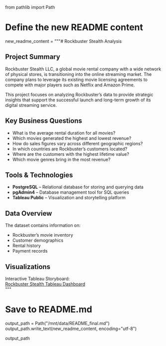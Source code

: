 from pathlib import Path

# Define the new README content
new_readme_content = """# Rockbuster Stealth Analysis  

## Project Summary  
Rockbuster Stealth LLC, a global movie rental company with a wide network of physical stores, is transitioning into the online streaming market. The company plans to leverage its existing movie licensing agreements to compete with major players such as Netflix and Amazon Prime.  

This project focuses on analyzing Rockbuster’s data to provide strategic insights that support the successful launch and long-term growth of its digital streaming service.  

## Key Business Questions  
- What is the average rental duration for all movies?  
- Which movies generated the highest and lowest revenue?  
- How do sales figures vary across different geographic regions?  
- In which countries are Rockbuster’s customers located?  
- Where are the customers with the highest lifetime value?  
- Which movie genres bring in the most revenue?  

## Tools & Technologies  
- **PostgreSQL** – Relational database for storing and querying data  
- **pgAdmin4** – Database management tool for SQL queries  
- **Tableau Public** – Visualization and storytelling platform  

## Data Overview  
The dataset contains information on:  
- Rockbuster’s movie inventory  
- Customer demographics  
- Rental history  
- Payment records  

## Visualizations  
Interactive Tableau Storyboard:  
[Rockbuster Stealth Tableau Dashboard](https://public.tableau.com/views/Task_3_10SQL_17501078087510/Story1?:language=en-US&publish=yes&:sid=&:redirect=auth&:display_count=n&:origin=viz_share_link)  
"""

# Save to README.md
output_path = Path("/mnt/data/README_final.md")
output_path.write_text(new_readme_content, encoding="utf-8")

output_path

